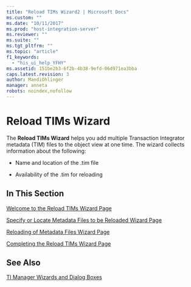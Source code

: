 ```yaml
---
title: "Reload TIMs Wizard2 | Microsoft Docs"
ms.custom: ""
ms.date: "10/11/2017"
ms.prod: "host-integration-server"
ms.reviewer: ""
ms.suite: ""
ms.tgt_pltfrm: ""
ms.topic: "article"
f1_keywords: 
  - "his_ui_help_YFHY"
ms.assetid: 151be2b3-6f2b-4b38-9efd-06d971ea3bba
caps.latest.revision: 3
author: MandiOhlinger
manager: anneta
robots: noindex,nofollow
---
```

# Reload TIMs Wizard
The **Reload TIMs Wizard** helps you add multiple Transaction Integrator metadata (TIM) files to the object view at one time. The wizard collects information about the following:  
  
-   Name and location of the .tim file  
  
-   Availability of the .tim for reloading  
  
## In This Section  
 [Welcome to the Reload TIMs Wizard Page](../core/welcome-to-the-reload-tims-wizard-page.md)  
  
 [Specify or Locate Metadata Files to be Reloaded Wizard Page](../core/specify-or-locate-metadata-files-to-be-reloaded-wizard-page.md)  
  
 [Reloading of Metadata Files Wizard Page](../core/reloading-of-metadata-files-wizard-page.md)  
  
 [Completing the Reload TIMs Wizard Page](../core/completing-the-reload-tims-wizard-page.md)  
  
## See Also  
 [TI Manager Wizards and Dialog Boxes](../core/ti-manager-wizards-and-dialog-boxes.md)